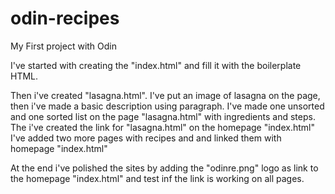 # odin-recipes

My First project with Odin

I've started with creating the "index.html" and fill it with the boilerplate HTML.

Then i've created "lasagna.html". I've put an image of lasagna on the page, then i've made
a basic description using paragraph.
I've made one unsorted and one sorted list on the page "lasagna.html" with ingredients and steps.
The i've created the link for "lasagna.html" on the homepage "index.html"
I've added two more pages with recipes and and linked them with homepage "index.html"

At the end i've polished the sites by adding the "odinre.png" logo as link to the homepage "index.html" and test inf the link is working on all pages.
